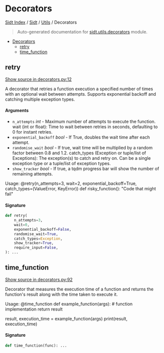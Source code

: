 # Decorators

[Sidt Index](../../README.md#sidt-index) / [Sidt](../index.md#sidt) / [Utils](./index.md#utils) / Decorators

> Auto-generated documentation for [sidt.utils.decorators](../../../sidt/utils/decorators.py) module.

- [Decorators](#decorators)
  - [retry](#retry)
  - [time_function](#time_function)

## retry

[Show source in decorators.py:12](../../../sidt/utils/decorators.py#L12)

A decorator that retries a function execution a specified number of times with an optional wait between attempts.
Supports exponential backoff and catching multiple exception types.

#### Arguments

- `n_attempts` *int* - Maximum number of attempts to execute the function.
wait (int or float): Time to wait between retries in seconds, defaulting to 0 for instant retries.
- `exponential_backoff` *bool* - If True, doubles the wait time after each attempt.
- `randomise_wait` *bool* - If true, wait time will be multiplied by a random factor between 0.8 and 1.2.
catch_types (Exception or tuple/list of Exceptions): The exception(s) to catch and retry on. Can be a single exception type or a tuple/list of exception types.
- `show_tracker` *bool* - If true, a tqdm progress bar will show the number of remaining attempts.

Usage:
@retry(n_attempts=3, wait=2, exponential_backoff=True, catch_types=(ValueError, KeyError))
def risky_function():
    "Code that might fail"

#### Signature

```python
def retry(
    n_attempts=3,
    wait=0,
    exponential_backoff=False,
    randomise_wait=True,
    catch_types=Exception,
    show_tracker=True,
    require_input=False,
): ...
```



## time_function

[Show source in decorators.py:92](../../../sidt/utils/decorators.py#L92)

Decorator that measures the execution time of a function and returns the function's
result along with the time taken to execute it.

Usage:
    @time_function
    def example_function(args):
        # function implementation
        return result

result, execution_time = example_function(args)
print(result, execution_time)

#### Signature

```python
def time_function(func): ...
```